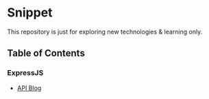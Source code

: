 # Snippet
This repository is just for exploring new technologies & learning only.

## Table of Contents

### ExpressJS
- [API Blog](https://github.com/daranas/Snippet/tree/master/express/api-blog)